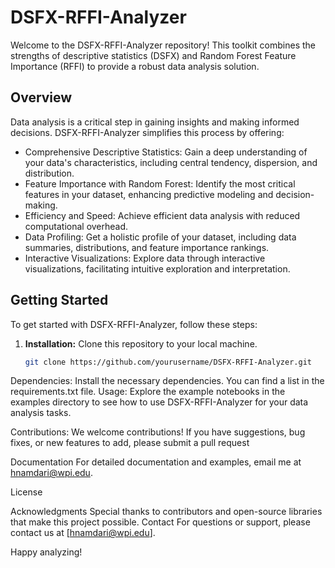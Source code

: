 # DSFX-RFFI-Analyzer

Welcome to the DSFX-RFFI-Analyzer repository! This toolkit combines the strengths of descriptive statistics (DSFX) and Random Forest Feature Importance (RFFI) to provide a robust data analysis solution.

## Overview

Data analysis is a critical step in gaining insights and making informed decisions. DSFX-RFFI-Analyzer simplifies this process by offering:

- Comprehensive Descriptive Statistics: Gain a deep understanding of your data's characteristics, including central tendency, dispersion, and distribution.
- Feature Importance with Random Forest: Identify the most critical features in your dataset, enhancing predictive modeling and decision-making.
- Efficiency and Speed: Achieve efficient data analysis with reduced computational overhead.
- Data Profiling: Get a holistic profile of your dataset, including data summaries, distributions, and feature importance rankings.
- Interactive Visualizations: Explore data through interactive visualizations, facilitating intuitive exploration and interpretation.

## Getting Started

To get started with DSFX-RFFI-Analyzer, follow these steps:

1. **Installation:** Clone this repository to your local machine.

   ```bash
   git clone https://github.com/yourusername/DSFX-RFFI-Analyzer.git
Dependencies: Install the necessary dependencies. You can find a list in the requirements.txt file.
Usage: Explore the example notebooks in the examples directory to see how to use DSFX-RFFI-Analyzer for your data analysis tasks.

Contributions: We welcome contributions! If you have suggestions, bug fixes, or new features to add, please submit a pull request



Documentation
For detailed documentation and examples, email me at hnamdari@wpi.edu.

License


Acknowledgments
Special thanks to contributors and open-source libraries that make this project possible.
Contact
For questions or support, please contact us at [hnamdari@wpi.edu].

Happy analyzing!

